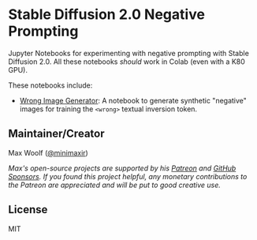 # Stable Diffusion 2.0 Negative Prompting

Jupyter Notebooks for experimenting with negative prompting with Stable Diffusion 2.0. All these notebooks _should_ work in Colab (even with a K80 GPU).

These notebooks include:

- [Wrong Image Generator](wrong_image_generator.ipynb): A notebook to generate synthetic "negative" images for training the `<wrong>` textual inversion token.

## Maintainer/Creator

Max Woolf ([@minimaxir](https://minimaxir.com))

_Max's open-source projects are supported by his [Patreon](https://www.patreon.com/minimaxir) and [GitHub Sponsors](https://github.com/sponsors/minimaxir). If you found this project helpful, any monetary contributions to the Patreon are appreciated and will be put to good creative use._

## License

MIT
